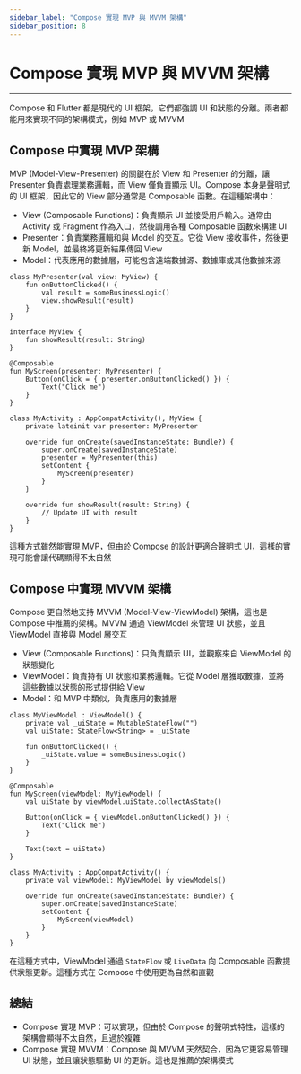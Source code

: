 ```yaml
---
sidebar_label: "Compose 實現 MVP 與 MVVM 架構"
sidebar_position: 8
---
```


# Compose 實現 MVP 與 MVVM 架構

---

Compose 和 Flutter 都是現代的 UI 框架，它們都強調 UI 和狀態的分離。兩者都能用來實現不同的架構模式，例如 MVP 或 MVVM

## Compose 中實現 MVP 架構

MVP (Model-View-Presenter) 的關鍵在於 View 和 Presenter 的分離，讓 Presenter 負責處理業務邏輯，而 View 僅負責顯示 UI。Compose 本身是聲明式的 UI 框架，因此它的 View 部分通常是 Composable 函數。在這種架構中：

- View (Composable Functions)：負責顯示 UI 並接受用戶輸入。通常由 Activity 或 Fragment 作為入口，然後調用各種 Composable 函數來構建 UI
- Presenter：負責業務邏輯和與 Model 的交互。它從 View 接收事件，然後更新 Model，並最終將更新結果傳回 View
- Model：代表應用的數據層，可能包含遠端數據源、數據庫或其他數據來源

```
class MyPresenter(val view: MyView) {
    fun onButtonClicked() {
        val result = someBusinessLogic()
        view.showResult(result)
    }
}

interface MyView {
    fun showResult(result: String)
}

@Composable
fun MyScreen(presenter: MyPresenter) {
    Button(onClick = { presenter.onButtonClicked() }) {
        Text("Click me")
    }
}

class MyActivity : AppCompatActivity(), MyView {
    private lateinit var presenter: MyPresenter

    override fun onCreate(savedInstanceState: Bundle?) {
        super.onCreate(savedInstanceState)
        presenter = MyPresenter(this)
        setContent {
            MyScreen(presenter)
        }
    }

    override fun showResult(result: String) {
        // Update UI with result
    }
}
```

這種方式雖然能實現 MVP，但由於 Compose 的設計更適合聲明式 UI，這樣的實現可能會讓代碼顯得不太自然

## Compose 中實現 MVVM 架構

Compose 更自然地支持 MVVM (Model-View-ViewModel) 架構，這也是 Compose 中推薦的架構。MVVM 通過 ViewModel 來管理 UI 狀態，並且 ViewModel 直接與 Model 層交互

- View (Composable Functions)：只負責顯示 UI，並觀察來自 ViewModel 的狀態變化
- ViewModel：負責持有 UI 狀態和業務邏輯。它從 Model 層獲取數據，並將這些數據以狀態的形式提供給 View
- Model：和 MVP 中類似，負責應用的數據層

```
class MyViewModel : ViewModel() {
    private val _uiState = MutableStateFlow("")
    val uiState: StateFlow<String> = _uiState

    fun onButtonClicked() {
        _uiState.value = someBusinessLogic()
    }
}

@Composable
fun MyScreen(viewModel: MyViewModel) {
    val uiState by viewModel.uiState.collectAsState()

    Button(onClick = { viewModel.onButtonClicked() }) {
        Text("Click me")
    }

    Text(text = uiState)
}

class MyActivity : AppCompatActivity() {
    private val viewModel: MyViewModel by viewModels()

    override fun onCreate(savedInstanceState: Bundle?) {
        super.onCreate(savedInstanceState)
        setContent {
            MyScreen(viewModel)
        }
    }
}
```

在這種方式中，ViewModel 通過 `StateFlow` 或 `LiveData` 向 Composable 函數提供狀態更新。這種方式在 Compose 中使用更為自然和直觀

## 總結

- Compose 實現 MVP：可以實現，但由於 Compose 的聲明式特性，這樣的架構會顯得不太自然，且過於複雜
- Compose 實現 MVVM：Compose 與 MVVM 天然契合，因為它更容易管理 UI 狀態，並且讓狀態驅動 UI 的更新。這也是推薦的架構模式